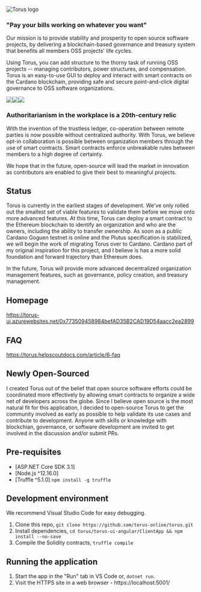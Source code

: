 ![Torus logo](https://torus-online.github.io/logo.png)
### "Pay your bills working on whatever you want"

Our mission is to provide stability and prosperity to open source software projects, by delivering a blockchain-based governance and treasury system that benefits all members OSS projects' life cycles.

Using Torus, you can add structure to the thorny task of running OSS projects -- managing contributors, power structures, and compensation. Torus is an easy-to-use GUI to deploy and interact with smart contracts on the Cardano blockchain, providing safe and secure point-and-click digital governance to OSS software organizations.

![](https://torus-online.github.io/torus-org-home.png)![](https://torus-online.github.io/torus-send-shares.png)![](https://torus-online.github.io/torus-create.png)

### Authoritarianism in the workplace is a 20th-century relic

With the invention of the trustless ledger, co-operation between remote parties is now possible without centralized authority. With Torus, we believe opt-in collaboration is possible between organization members through the use of smart contracts. Smart contracts enforce unbreakable rules between members to a high degree of certainty.

We hope that in the future, open-source will lead the market in innovation as contributors are enabled to give their best to meaningful projects.

## Status

Torus is currently in the earliest stages of development. We've only rolled out the smallest set of viable features to validate them before we move onto more advanced features. At this time, Torus can deploy a smart contract to the Ethereum blockchain to identify an organization and who are the owners, including the ability to transfer ownership. As soon as a public Cardano Goguen testnet is online and the Plutus specification is stabilized, we will begin the work of migrating Torus over to Cardano. Cardano part of my original inspiration for this project, and I believe is has a more solid foundation and forward trajectory than Ethereum does.

In the future, Torus will provide more advanced decentralized organization management features, such as governance, policy creation, and treasury management.

## Homepage
https://torus-ui.azurewebsites.net/0x773509458984befAD35B2CAD19D54aacc2ea2899

## FAQ
https://torus.helpscoutdocs.com/article/6-faq

## Newly Open-Sourced
I created Torus out of the belief that open source software efforts could be coordinated more effectively by allowing smart contracts to organize a wide net of developers across the globe. Since I believe open source is the most natural fit for this application, I decided to open-source Torus to get the community involved as early as possible to help validate its use cases and contribute to development. Anyone with skills or knowledge with blockchian, governance, or software development are invited to get involved in the discussion and/or submit PRs.

## Pre-requisites
- [ASP.NET Core SDK 3.1]
- [Node.js ^12.16.0]
- [Truffle ^5.1.0] `npm install -g truffle`

## Development environment
We recommend Visual Studio Code for easy debugging.

1. Clone this repo, `git clone https://github.com/torus-online/torus.git`
1. Install dependencies, `cd torus/torus-ui-angular/ClientApp && npm install --no-save`
1. Compile the Solidity contracts, `truffle compile`

## Running the application
1. Start the app in the "Run" tab in VS Code or, `dotnet run`.
1. Visit the HTTPS site in a web browser - https://localhost:5001/
